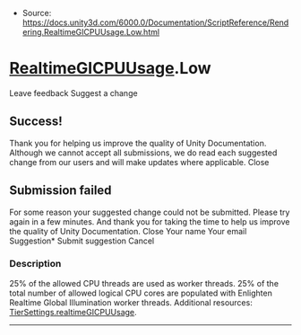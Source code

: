 * Source: https://docs.unity3d.com/6000.0/Documentation/ScriptReference/Rendering.RealtimeGICPUUsage.Low.html

#  [RealtimeGICPUUsage](https://docs.unity3d.com/6000.0/Documentation/ScriptReference/Rendering.RealtimeGICPUUsage.html).Low
Leave feedback
Suggest a change
## Success!
Thank you for helping us improve the quality of Unity Documentation. Although we cannot accept all submissions, we do read each suggested change from our users and will make updates where applicable.
Close
## Submission failed
For some reason your suggested change could not be submitted. Please <a>try again</a> in a few minutes. And thank you for taking the time to help us improve the quality of Unity Documentation.
Close
Your name Your email Suggestion* Submit suggestion
Cancel
### Description
25% of the allowed CPU threads are used as worker threads.
25% of the total number of allowed logical CPU cores are populated with Enlighten Realtime Global Illumination worker threads. Additional resources: [TierSettings.realtimeGICPUUsage](https://docs.unity3d.com/6000.0/Documentation/ScriptReference/Rendering.TierSettings-realtimeGICPUUsage.html).
* * *
